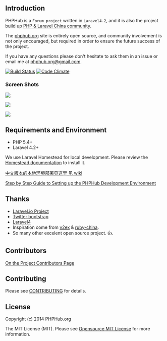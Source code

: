 
## Introduction

PHPHub is a `Forum project` written in `Laravel4.2`, and it is also the project build up [PHP & Laravel China community](http://www.phphub.org).

The [phphub.org](http://phphub.org) site is entirely open source, and community involvement is not only encouraged, but required in order to ensure the future success of the project.

 If you have any questions please don't hesitate to ask them in an issue or email me at phphub.org@gmail.com.

[![Build Status](https://api.travis-ci.org/summerblue/phphub.svg?branch=master)](https://travis-ci.org/summerblue/phphub)
[![Code Climate](https://codeclimate.com/github/summerblue/phphub/badges/gpa.svg)](https://codeclimate.com/github/summerblue/phphub)

### Screen Shots

![](http://ww3.sinaimg.cn/large/6d86d850gw1ejre58qql6j21kw177tif.jpg)

![](http://ww3.sinaimg.cn/large/6d86d850gw1ejre5gl0sjj21kw16z7ch.jpg)

![](http://ww3.sinaimg.cn/large/6d86d850gw1ejre8frigyj20td0ma77d.jpg)

## Requirements and Environment

* PHP 5.4+
* Laravel 4.2+

We use Laravel Homestead for local development. Please review the [Homestead documentation](http://laravel.com/docs/homestead) to install it.

[ 中文版本的本地环境部署见这里 见 wiki](https://github.com/summerblue/phphub/wiki/PHPhub-%E5%BC%80%E5%8F%91%E7%8E%AF%E5%A2%83%E9%83%A8%E7%BD%B2)

[Step by Step Guide to Setting up the PHPHub Development Environment](https://github.com/summerblue/phphub/wiki/Step-by-Step-Guide-to-Setting-up-the-PHPHub-Development-Environment)

## Thanks 

* [Laravel.io Project](https://github.com/LaravelIO/laravel.io) 
* [Twitter bootstrap](http://getbootstrap.com/)
* [Laravel4](http://laravel.com/)
* Inspiration come from [v2ex](http://v2ex.com/) & [ruby-china](https://ruby-china.org/).
* So many other excelent open source project. :+1:.

## Contributors

[On the Project Contributors Page](https://github.com/summerblue/phphub/graphs/contributors)

## Contributing

Please see [CONTRIBUTING](CONTRIBUTING.md) for details.

## License

Copyright (c) 2014 PHPHub.org

The MIT License (MIT). Please see [Opensource MIT License](http://www.opensource.org/licenses/MIT) for more information.
